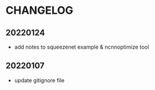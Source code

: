 # CHANGELOG

## 20220124
- add notes to squeezenet example & ncnnoptimize tool

## 20220107
- update gitignore file
